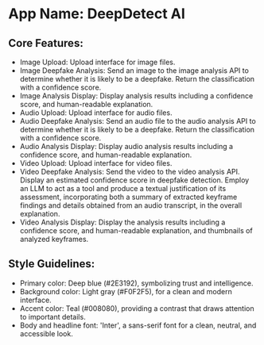 # **App Name**: DeepDetect AI

## Core Features:

- Image Upload: Upload interface for image files.
- Image Deepfake Analysis: Send an image to the image analysis API to determine whether it is likely to be a deepfake. Return the classification with a confidence score.
- Image Analysis Display: Display analysis results including a confidence score, and human-readable explanation.
- Audio Upload: Upload interface for audio files.
- Audio Deepfake Analysis: Send an audio file to the audio analysis API to determine whether it is likely to be a deepfake. Return the classification with a confidence score.
- Audio Analysis Display: Display audio analysis results including a confidence score, and human-readable explanation.
- Video Upload: Upload interface for video files.
- Video Deepfake Analysis: Send the video to the video analysis API. Display an estimated confidence score in deepfake detection. Employ an LLM to act as a tool and produce a textual justification of its assessment, incorporating both a summary of extracted keyframe findings and details obtained from an audio transcript, in the overall explanation.
- Video Analysis Display: Display the analysis results including a confidence score, and human-readable explanation, and thumbnails of analyzed keyframes.

## Style Guidelines:

- Primary color: Deep blue (#2E3192), symbolizing trust and intelligence.
- Background color: Light gray (#F0F2F5), for a clean and modern interface.
- Accent color: Teal (#008080), providing a contrast that draws attention to important details.
- Body and headline font: 'Inter', a sans-serif font for a clean, neutral, and accessible look.